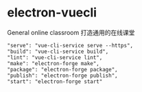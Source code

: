 # electron-vuecli
General online classroom 打造通用的在线课堂


    "serve": "vue-cli-service serve --https",
    "build": "vue-cli-service build",
    "lint": "vue-cli-service lint",
    "make": "electron-forge make",
    "package": "electron-forge package",
    "publish": "electron-forge publish",
    "start": "electron-forge start"
